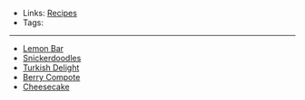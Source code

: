 - Links: [Recipes](Recipes.md)
- Tags: 

---

- [Lemon Bar](Lemon%20Bar.md)
- [Snickerdoodles](Snickerdoodles.md)
- [Turkish Delight](Turkish%20Delight.md)
- [Berry Compote](Berry%20Compote.md)
- [Cheesecake](Cheesecake.md)